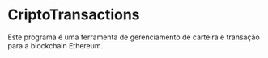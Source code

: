 # CriptoTransactions
Este programa é uma ferramenta de gerenciamento de carteira e transação para a blockchain Ethereum.
